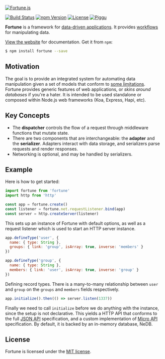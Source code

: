 [![Fortune.js](https://fortunejs.github.io/fortune-website/assets/fortune_logo.svg)](http://fortunejs.com)

[![Build Status](https://img.shields.io/travis/fortunejs/fortune/rewrite.svg?style=flat-square)](https://travis-ci.org/fortunejs/fortune)
[![npm Version](https://img.shields.io/npm/v/fortune.svg?style=flat-square)](https://www.npmjs.com/package/fortune)
[![License](https://img.shields.io/npm/l/fortune.svg?style=flat-square)](https://www.npmjs.com/package/fortune)
[![Piggu](https://img.shields.io/badge/pigs-flying-fca889.svg?style=flat-square)](http://fortunejs.com)

**Fortune** is a framework for [data-driven applications](https://groups.drupal.org/node/143074). It provides [workflows](https://en.wikipedia.org/wiki/Workflow) for manipulating data.

[View the website](http://fortunejs.com) for documentation. Get it from `npm`:

```sh
$ npm install fortune --save
```


## Motivation

The goal is to provide an integrated system for automating data manipulation given a set of models that conform to [some limitations](https://github.com/fortunejs/fortune/blob/rewrite/lib/index.js#L113). Fortune provides generic features of web applications, or *skins around databases* if you're a hater. It is intended to be used standalone or composed within Node.js web frameworks (Koa, Express, Hapi, etc).


## Key Concepts

- The **dispatcher** controls the flow of a request through middleware functions that mutate state.
- There are two components that are interchangeable: the **adapter** and the **serializer**. Adapters interact with data storage, and serializers parse requests and render responses.
- Networking is optional, and may be handled by serializers.


## Example

Here is how to get started:

```js
import fortune from 'fortune'
import http from 'http'

const app = fortune.create()
const listener = fortune.net.requestListener.bind(app)
const server = http.createServer(listener)
```

This sets up an instance of Fortune with default options, as well as a request listener which is used to start an HTTP server instance.

```js
app.defineType('user', {
  name: { type: String },
  groups: { link: 'group', isArray: true, inverse: 'members' }
})

app.defineType('group', {
  name: { type: String },
  members: { link: 'user', isArray: true, inverse: 'group' }
})
```

Defining record types. There is a many-to-many relationship between `user` and `group` on the `groups` and `members` fields respectively.

```js
app.initialize().then(() => server.listen(1337))
```

Finally we need to call `initialize` before we do anything with the instance, since the setup is not declarative. This yields a HTTP API that conforms to the full [JSON API](http://jsonapi.org) specification, and a custom implementation of [Micro API](http://micro-api.org) specification. By default, it is backed by an in-memory database, NeDB.


## License

Fortune is licensed under the [MIT license](https://raw.githubusercontent.com/fortunejs/fortune/rewrite/LICENSE).
